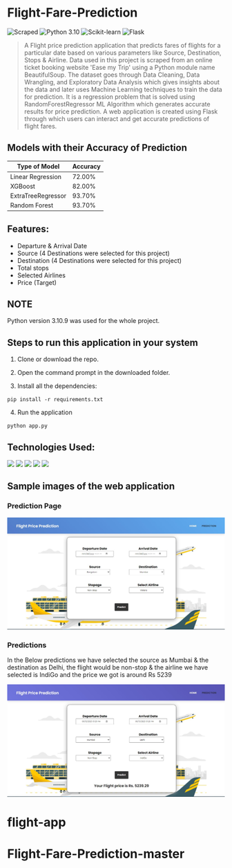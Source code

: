 # Flight-Fare-Prediction
![Scraped](https://img.shields.io/badge/Dataset-Web_sraping-blue.svg) ![Python 3.10](https://img.shields.io/badge/Python-3.10-brightgreen.svg) ![Scikit-learn](https://img.shields.io/badge/Library-Scikit_Learn-orange.svg) ![Flask](https://img.shields.io/badge/Framework-Flask-black.svg)

> A Flight price prediction application that predicts fares of flights for a particular date based on various parameters like Source, Destination, Stops & Airline. Data used in this project is scraped from an online ticket booking website 'Ease my Trip' using a Python module name BeautifulSoup. The dataset goes through Data Cleaning, Data Wrangling, and Exploratory Data Analysis which gives insights about the data and later uses Machine Learning techniques to train the data for prediction.
It is a regression problem that is solved using RandomForestRegressor ML Algorithm which generates accurate results for price prediction. A web application is created using Flask through which users can interact and get accurate predictions of flight fares.

## Models with their Accuracy of Prediction

| Type of Model            | Accuracy |
| ------------------------ | -------- |
| Linear Regression        | 72.00%   |
| XGBoost                  | 82.00%   |
| ExtraTreeRegressor       | 93.70%   |
| Random Forest            | 93.70%   |

## Features:

- Departure & Arrival Date
- Source (4 Destinations were selected for this project)
- Destination (4 Destinations were selected for this project)
- Total stops
- Selected Airlines
- Price (Target)

## NOTE

Python version 3.10.9 was used for the whole project.<br>

## Steps to run this application in your system

1. Clone or download the repo.
 
2. Open the command prompt in the downloaded folder.

3. Install all the dependencies:

```
pip install -r requirements.txt
```

4. Run the application

```
python app.py
```

## Technologies Used:

<img src="https://img.shields.io/badge/-Python-blue?style=for-the-badge"> <img src="https://img.shields.io/badge/-Jupyter Notebook-orange?style=for-the-badge"> <img src="https://img.shields.io/badge/-Pandas-purple?style=for-the-badge"> <img src="https://img.shields.io/badge/-Scikit_Learn-darkgreen?style=for-the-badge"> <img src="https://img.shields.io/badge/-Flask-black?style=for-the-badge"> 

## Sample images of the web application

### Prediction Page
<img src="img/predict page.jpg" alt="My cool logo"/>
<br>

### Predictions
In the Below predictions we have selected the source as Mumbai & the destination as Delhi, the flight would be non-stop & the airline we have selected is IndiGo and the price we got is around Rs 5239 
<br>

<img src="img/prediction.jpg" alt="My cool logo"/>
<br>

# flight-app
# Flight-Fare-Prediction-master

